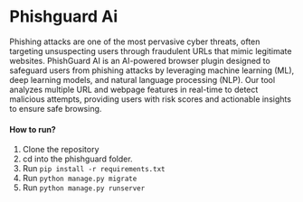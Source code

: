 # Phishguard Ai
Phishing attacks are one of the most pervasive cyber threats, often targeting unsuspecting users through fraudulent URLs that mimic legitimate websites. PhishGuard AI is an AI-powered browser plugin designed to safeguard users from phishing attacks by leveraging machine learning (ML), deep learning models, and natural language processing (NLP). Our tool analyzes multiple URL and webpage features in real-time to detect malicious attempts, providing users with risk scores and actionable insights to ensure safe browsing.


#### How to run?
1. Clone the repository
2. cd into the phishguard folder.
3. Run `pip install -r requirements.txt`
4. Run `python manage.py migrate`
5. Run `python manage.py runserver`